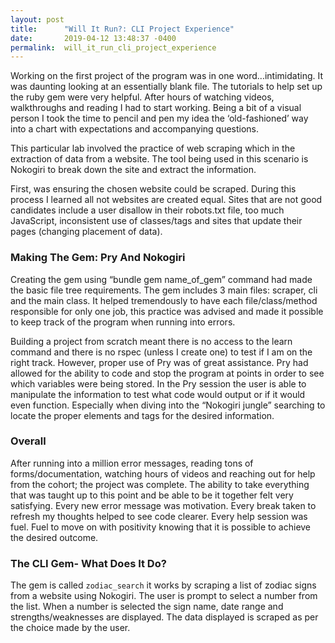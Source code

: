 ```yaml
---
layout: post
title:      "Will It Run?: CLI Project Experience"
date:       2019-04-12 13:48:37 -0400
permalink:  will_it_run_cli_project_experience
---
```



Working on the first project of the program was in one word...intimidating. It was daunting looking at an essentially blank file. The tutorials to help set up the ruby gem were very helpful. After hours of watching videos, walkthroughs and reading I had to start working. Being a bit of a visual person I took the time to pencil and pen my idea the ‘old-fashioned’ way into a chart with expectations and accompanying questions.

This particular lab involved the practice of web scraping which in the extraction of data from a website. The tool being used in this scenario is Nokogiri to break down the site and extract the information.

First, was ensuring the chosen website could be scraped. During this process I learned all not websites are created equal. Sites that are not good candidates include a user disallow in their robots.txt file, too much JavaScript, inconsistent use of classes/tags and sites that update their pages (changing placement of data).

### Making The Gem: Pry And Nokogiri
Creating the gem using “bundle gem name_of_gem” command had made the basic file tree requirements. The gem includes 3 main files: scraper, cli and the main class.
It helped tremendously to have each file/class/method responsible for only one job, this practice was advised and made it possible to keep track of the program when running into errors. 

Building a project from scratch meant there is no access to the learn command and there is no rspec (unless I create one) to test if I am on the right track. However, proper use of Pry was of great assistance. Pry had allowed for the ability to code and stop the program at points in order to see which variables were being stored. In the Pry session the user is able to manipulate the information to test what code would output or if it would even function. Especially when diving into the “Nokogiri jungle” searching to locate the proper elements and tags for the desired information.

### Overall
After running into a million error messages, reading tons of forms/documentation, watching hours of videos and reaching out for help from the cohort; the project was complete. The ability to take everything that was taught up to this point and be able to be it together felt very satisfying. Every new error message was motivation. Every break taken to refresh my thoughts helped to see code clearer. Every help session was fuel. Fuel to move on with positivity knowing that it is possible to achieve the desired outcome.

### The CLI Gem- What Does It Do?
The gem is called `zodiac_search` it works by scraping a list of zodiac signs from a website using Nokogiri. The user is prompt to select a number from the list. When a number is selected the sign name, date range and strengths/weaknesses are displayed. The data displayed is scraped as per the choice made by the user.

